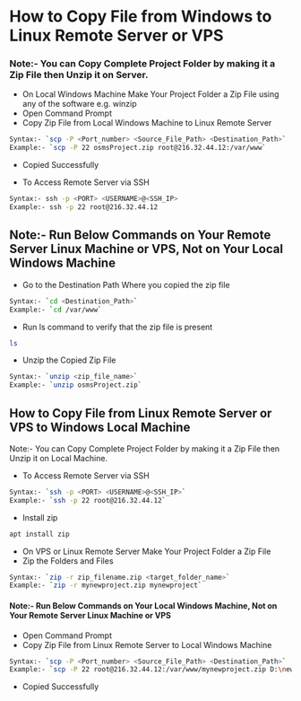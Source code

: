 # How to Copy File from Windows to Linux Remote Server or VPS

### Note:- You can Copy Complete Project Folder by making it a Zip File then Unzip it on Server.

- On Local Windows Machine Make Your Project Folder a Zip File using any of the software e.g. winzip
- Open Command Prompt
- Copy Zip File from Local Windows Machine to Linux Remote Server
```sh
Syntax:- `scp -P <Port_number> <Source_File_Path> <Destination_Path>`
Example:- `scp -P 22 osmsProject.zip root@216.32.44.12:/var/www`
```
- Copied Successfully

- To Access Remote Server via SSH
```sh
Syntax:- ssh -p <PORT> <USERNAME>@<SSH_IP>
Example:- ssh -p 22 root@216.32.44.12
```

## Note:- Run Below Commands on Your Remote Server Linux Machine or VPS, Not on Your Local Windows Machine
- Go to the Destination Path Where you copied the zip file
```sh
Syntax:- `cd <Destination_Path>`
Example:- `cd /var/www`
```
- Run ls command to verify that the zip file is present
```sh
ls
```
- Unzip the Copied Zip File
```sh
Syntax:- `unzip <zip_file_name>`
Example:- `unzip osmsProject.zip`
```
## How to Copy File from Linux Remote Server or VPS to Windows Local Machine
Note:- You can Copy Complete Project Folder by making it a Zip File then Unzip it on Local Machine.
- To Access Remote Server via SSH
```sh
Syntax:- `ssh -p <PORT> <USERNAME>@<SSH_IP>`
Example:- `ssh -p 22 root@216.32.44.12`
```
- Install zip
```sh
apt install zip
```
- On VPS or Linux Remote Server Make Your Project Folder a Zip File
- Zip the Folders and Files
```sh
Syntax:- `zip -r zip_filename.zip <target_folder_name>`
Example:- `zip -r mynewproject.zip mynewproject`
```

#### Note:- Run Below Commands on Your Local Windows Machine, Not on Your Remote Server Linux Machine or VPS 
- Open Command Prompt
- Copy Zip File from Linux Remote Server to Local Windows Machine
```sh
Syntax:- `scp -P <Port_number> <Source_File_Path> <Destination_Path>`
Example:- `scp -P 22 root@216.32.44.12:/var/www/mynewproject.zip D:\new\`
```
- Copied Successfully
